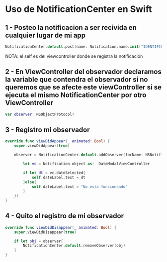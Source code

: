# Uso de NotificationCenter en Swift

## 1 - Posteo la notificacion a ser recivida en cualquier lugar de mi app

```swift
NotificationCenter.default.post(name: Notification.name.init("IDENTIFICADOR"), object: self)
```
NOTA: el self es del viewcontroller donde se registra la notificación

## 2 - En ViewController del observador declaramos la variable que contendra el observador si no queremos que se afecte este viewController si se ejecuta el mismo NotificationCenter por otro ViewController

```swift
var observer: NSObjectProtocol?
```

## 3 - Registro mi observador

```swift
override func viewDidAppear(_ animated: Bool) {
	super.viewDidAppear(true)

	observer = NotificationCenter.default.addObserver(forName: NSNotification.Name.init("dateModal"), object: nil, queue: OperationQueue.main, using: { (Notification) in

		let vc = Notification.object as!  DateModalViewController

		if let dt = vc.dateSelected{
			self.dateLabel.text = dt
		}else{
			self.dateLabel.text = "No esta funcionando"
		}
	})
}
```

## 4 - Quito el registro de mi observador

```swift
override func viewDidDisappear(_ animated: Bool) {
    super.viewDidDisappear(true)

    if let obj = observer{
        NotificationCenter.default.removeObserver(obj)
    }
}
```

